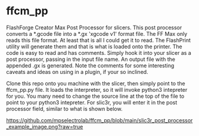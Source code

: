 # ffcm_pp
 FlashForge Creator Max Post Processor for slicers. This post processor converts a *.gcode file into a *.gx 'xgcode v1' format file. The FF Max only reads this file format. At least that is all I could get it to read. The FlashPrint utility will generate them and that is what is loaded onto the printer. The code is easy to read and has comments. Simply hook it into your slicer as a post processor, passing in the input file name. An output file with the appended .gx is generated. Note the comments for some interesting caveats and ideas on using in a plugin, if your so inclined.

Clone this repo onto you machine with the slicer, then simply point to the ffcm_pp.py file. It loads the interpreter, so it will invoke python3 intepreter for you. You many need to change the source line at the top of the file to point to your python3 intepreter. For slic3r, you will enter it in the post processor field, similar to what is shown below. 

https://github.com/mpselectrolab/ffcm_pp/blob/main/slic3r_post_processor_example_image.png?raw=true

